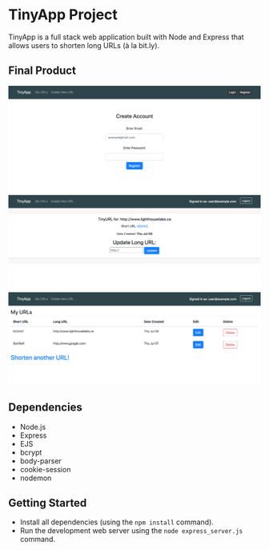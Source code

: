 # TinyApp Project

TinyApp is a full stack web application built with Node and Express that allows users to shorten long URLs (à la bit.ly).

## Final Product

!["Create your own account"](https://github.com/jdhuot/tinyapp/blob/master/docs/register.png?raw=true)
!["Add your url to shorten"](https://github.com/jdhuot/tinyapp/blob/master/docs/url.png?raw=true)
!["View your dashboard"](https://github.com/jdhuot/tinyapp/blob/master/docs/urls.png?raw=true)

## Dependencies

- Node.js
- Express
- EJS
- bcrypt
- body-parser
- cookie-session
- nodemon

## Getting Started

- Install all dependencies (using the `npm install` command).
- Run the development web server using the `node express_server.js` command.